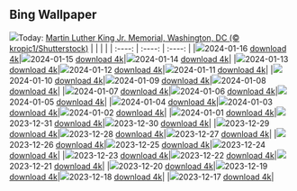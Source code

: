 ## Bing Wallpaper
![](./wallpaper/2024-01-16.jpg)Today: [Martin Luther King Jr. Memorial, Washington, DC (© kropic1/Shutterstock)](./wallpaper/2024-01-16.jpg)
|      |      |      |
| :----: | :----: | :----: |
|![](./wallpaper/2024-01-16_sm.jpg)2024-01-16 [download 4k](./wallpaper/2024-01-16.jpg)|![](./wallpaper/2024-01-15_sm.jpg)2024-01-15 [download 4k](./wallpaper/2024-01-15.jpg)|![](./wallpaper/2024-01-14_sm.jpg)2024-01-14 [download 4k](./wallpaper/2024-01-14.jpg)|
|![](./wallpaper/2024-01-13_sm.jpg)2024-01-13 [download 4k](./wallpaper/2024-01-13.jpg)|![](./wallpaper/2024-01-12_sm.jpg)2024-01-12 [download 4k](./wallpaper/2024-01-12.jpg)|![](./wallpaper/2024-01-11_sm.jpg)2024-01-11 [download 4k](./wallpaper/2024-01-11.jpg)|
|![](./wallpaper/2024-01-10_sm.jpg)2024-01-10 [download 4k](./wallpaper/2024-01-10.jpg)|![](./wallpaper/2024-01-09_sm.jpg)2024-01-09 [download 4k](./wallpaper/2024-01-09.jpg)|![](./wallpaper/2024-01-08_sm.jpg)2024-01-08 [download 4k](./wallpaper/2024-01-08.jpg)|
|![](./wallpaper/2024-01-07_sm.jpg)2024-01-07 [download 4k](./wallpaper/2024-01-07.jpg)|![](./wallpaper/2024-01-06_sm.jpg)2024-01-06 [download 4k](./wallpaper/2024-01-06.jpg)|![](./wallpaper/2024-01-05_sm.jpg)2024-01-05 [download 4k](./wallpaper/2024-01-05.jpg)|
|![](./wallpaper/2024-01-04_sm.jpg)2024-01-04 [download 4k](./wallpaper/2024-01-04.jpg)|![](./wallpaper/2024-01-03_sm.jpg)2024-01-03 [download 4k](./wallpaper/2024-01-03.jpg)|![](./wallpaper/2024-01-02_sm.jpg)2024-01-02 [download 4k](./wallpaper/2024-01-02.jpg)|
|![](./wallpaper/2024-01-01_sm.jpg)2024-01-01 [download 4k](./wallpaper/2024-01-01.jpg)|![](./wallpaper/2023-12-31_sm.jpg)2023-12-31 [download 4k](./wallpaper/2023-12-31.jpg)|![](./wallpaper/2023-12-30_sm.jpg)2023-12-30 [download 4k](./wallpaper/2023-12-30.jpg)|
|![](./wallpaper/2023-12-29_sm.jpg)2023-12-29 [download 4k](./wallpaper/2023-12-29.jpg)|![](./wallpaper/2023-12-28_sm.jpg)2023-12-28 [download 4k](./wallpaper/2023-12-28.jpg)|![](./wallpaper/2023-12-27_sm.jpg)2023-12-27 [download 4k](./wallpaper/2023-12-27.jpg)|
|![](./wallpaper/2023-12-26_sm.jpg)2023-12-26 [download 4k](./wallpaper/2023-12-26.jpg)|![](./wallpaper/2023-12-25_sm.jpg)2023-12-25 [download 4k](./wallpaper/2023-12-25.jpg)|![](./wallpaper/2023-12-24_sm.jpg)2023-12-24 [download 4k](./wallpaper/2023-12-24.jpg)|
|![](./wallpaper/2023-12-23_sm.jpg)2023-12-23 [download 4k](./wallpaper/2023-12-23.jpg)|![](./wallpaper/2023-12-22_sm.jpg)2023-12-22 [download 4k](./wallpaper/2023-12-22.jpg)|![](./wallpaper/2023-12-21_sm.jpg)2023-12-21 [download 4k](./wallpaper/2023-12-21.jpg)|
|![](./wallpaper/2023-12-20_sm.jpg)2023-12-20 [download 4k](./wallpaper/2023-12-20.jpg)|![](./wallpaper/2023-12-19_sm.jpg)2023-12-19 [download 4k](./wallpaper/2023-12-19.jpg)|![](./wallpaper/2023-12-18_sm.jpg)2023-12-18 [download 4k](./wallpaper/2023-12-18.jpg)|
|![](./wallpaper/2023-12-17_sm.jpg)2023-12-17 [download 4k](./wallpaper/2023-12-17.jpg)|